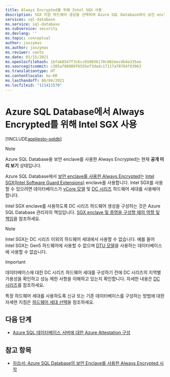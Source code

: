 ```yaml
---
title: Always Encrypted를 위해 Intel SGX 사용
description: SGX 지원 하드웨어 생성을 선택하여 Azure SQL Database에서 보안 enclave를 사용한 Always Encrypted를 위해 Intel SGX를 사용하도록 설정하는 방법을 알아봅니다.
services: sql-database
ms.service: sql-database
ms.subservice: security
ms.devlang: ''
ms.topic: conceptual
author: jaszymas
ms.author: jaszymas
ms.reviwer: vanto
ms.date: 01/15/2021
ms.openlocfilehash: 1bfab8547f3c6cc010036170c082eecdb4e335ae
ms.sourcegitcommit: c385af80989f6555ef3dadc17117a78764f83963
ms.translationtype: HT
ms.contentlocale: ko-KR
ms.lasthandoff: 06/04/2021
ms.locfileid: "111411570"
---
```

# <a name="enable-intel-sgx-for-always-encrypted-for-your-azure-sql-database"></a>Azure SQL Database에서 Always Encrypted를 위해 Intel SGX 사용 

[!INCLUDE[appliesto-sqldb](../includes/appliesto-sqldb.md)]

> [!NOTE]
> Azure SQL Database용 보안 enclave를 사용한 Always Encrypted는 현재 **공개 미리 보기** 상태입니다.

Azure SQL Database에서 [보안 enclave를 사용한 Always Encrypted](/sql/relational-databases/security/encryption/always-encrypted-enclaves)는 [Intel SGX(Intel Software Guard Extensions)](https://itpeernetwork.intel.com/microsoft-azure-confidential-computing/) enclave를 사용합니다. Intel SGX를 사용할 수 있으려면 데이터베이스가 [vCore 모델](service-tiers-vcore.md) 및 [DC 시리즈](service-tiers-sql-database-vcore.md#dc-series) 하드웨어 세대를 사용해야 합니다.

Intel SGX enclave를 사용하도록 DC 시리즈 하드웨어 생성을 구성하는 것은 Azure SQL Database 관리자의 책임입니다. [SGX enclave 및 증명을 구성할 때의 역할 및 책임](always-encrypted-enclaves-plan.md#roles-and-responsibilities-when-configuring-sgx-enclaves-and-attestation)을 참조하세요.

> [!NOTE]
> Intel SGX는 DC 시리즈 이외의 하드웨어 세대에서 사용할 수 없습니다. 예를 들어 Intel SGX는 Gen5 하드웨어에 사용할 수 없으며 [DTU 모델](service-tiers-dtu.md)을 사용하는 데이터베이스에 사용할 수 없습니다.

> [!IMPORTANT]
> 데이터베이스에 대한 DC 시리즈 하드웨어 세대를 구성하기 전에 DC 시리즈의 지역별 가용성을 확인하고 성능 제한 사항을 이해하고 있는지 확인합니다. 자세한 내용은 [DC 시리즈](service-tiers-sql-database-vcore.md#dc-series)를 참조하세요.

특정 하드웨어 세대를 사용하도록 신규 또는 기존 데이터베이스를 구성하는 방법에 대한 자세한 지침은 [하드웨어 세대 선택](service-tiers-sql-database-vcore.md#selecting-a-hardware-generation)을 참조하세요.
   
## <a name="next-steps"></a>다음 단계

- [Azure SQL 데이터베이스 서버에 대한 Azure Attestation 구성](always-encrypted-enclaves-configure-attestation.md)

## <a name="see-also"></a>참고 항목

- [자습서: Azure SQL Database의 보안 Enclave를 사용한 Always Encrypted 시작](always-encrypted-enclaves-getting-started.md)